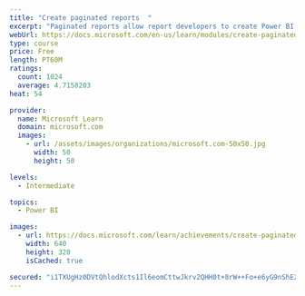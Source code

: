 ```yaml
---
title: "Create paginated reports  "
excerpt: "Paginated reports allow report developers to create Power BI artifacts that have tightly controlled rendering requirements. Paginated reports are ideal for creating sales invoices, receipts, purchase orders, and tabular data. This module will teach you how to create reports, add parameters, and work with tables and charts in paginated reports."
webUrl: https://docs.microsoft.com/en-us/learn/modules/create-paginated-reports-power-bi/
type: course
price: Free
length: PT60M
ratings:
  count: 1024
  average: 4.7158203
heat: 54

provider:
  name: Microsoft Learn
  domain: microsoft.com
  images:
    - url: /assets/images/organizations/microsoft.com-50x50.jpg
      width: 50
      height: 50

levels:
  - Intermediate

topics:
  - Power BI

images:
  - url: https://docs.microsoft.com/learn/achievements/create-paginated-reports-power-bi-social.png
    width: 640
    height: 320
    isCached: true

secured: "i1TXUgHz0DVtQhlodXcts1Il6eomCttwJkrv2QHH0t+8rW++Fo+e6yG9nShE2O/ZlrO+hhiHCvQafZqL9iSnq3xZZHxPb7jniNMKOP/LFbh2CEzC9qc4j/AGWv+FvO0xZ+FpsuMVwmwwwLJ7f0hnSbV+nQpHVlNARkFoL4RrcboJ+gzoW73u/b0SfeCM52acLFMqMqyDr0TKSfVCHjQ2CIgu1wu5hs8uOnW8wtWC9pRK+Wkg6xm0vkOC1e+SJZ+t9erdrwa0s9yeRym5x1orB7gBSgzJEesCxJgPK67Pb/MArmXdcbUn8WFZRRXRMU0hNAHwXiPeDar9WAAsIA1POVLPNx0t4r59b+ON0QWAdK17tRGpIrDSrO6x+ZW02bSkvS/4Hp59jEL79sR2p+uI6xG/yH4yziQ7B0Dkpd14HvQ=;Fo2ElTorI/8lzItwqyBLbA=="
---
```


